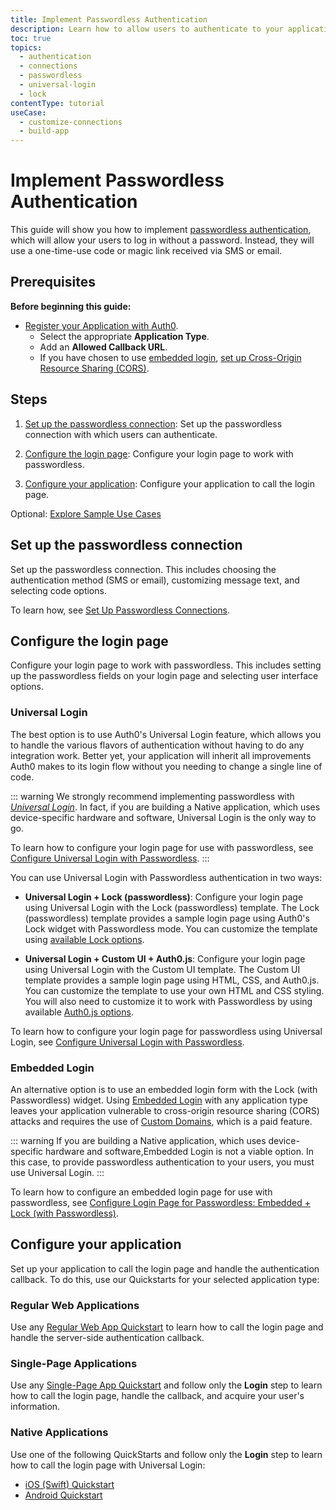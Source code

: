```yaml
---
title: Implement Passwordless Authentication
description: Learn how to allow users to authenticate to your application using passwordless authentication. This guide will show you how to set up your passwordless connection, configure your login screen, and configure your application.
toc: true
topics:
  - authentication
  - connections
  - passwordless
  - universal-login
  - lock
contentType: tutorial
useCase:
  - customize-connections
  - build-app
---
```

# Implement Passwordless Authentication

This guide will show you how to implement [passwordless authentication](/connections/passwordless), which will allow your users to log in without a password. Instead, they will use a one-time-use code or magic link received via SMS or email.

## Prerequisites

**Before beginning this guide:**

* [Register your Application with Auth0](/getting-started/set-up-app). 
  * Select the appropriate **Application Type**.
  * Add an **Allowed Callback URL**.
  * If you have chosen to use [embedded login](/login/embedded), [set up Cross-Origin Resource Sharing (CORS)](/dashboard/guides/applications/set-up-cors).

## Steps

1. [Set up the passwordless connection](#set-up-the-passwordless-connection): Set up the passwordless connection with which users can authenticate.

2. [Configure the login page](#configure-the-login-screen): Configure your login page to work with passwordless.

3. [Configure your application](#configure-your-application): Configure your application to call the login page. 

Optional: [Explore Sample Use Cases](/connections/passwordless/concepts/sample-use-cases-rules)


## Set up the passwordless connection

Set up the passwordless connection. This includes choosing the authentication method (SMS or email), customizing message text, and selecting code options.

To learn how, see [Set Up Passwordless Connections](/dashboard/guides/connections/set-up-connections-passwordless).

## Configure the login page

Configure your login page to work with passwordless. This includes setting up the passwordless fields on your login page and selecting user interface options.

### Universal Login

The best option is to use Auth0's Universal Login feature, which allows you to handle the various flavors of authentication without having to do any integration work. Better yet, your application will inherit all improvements Auth0 makes to its login flow without you needing to change a single line of code.

::: warning
We strongly recommend implementing passwordless with <dfn data-key="universal-login">[Universal Login](/universal-login)</dfn>. In fact, if you are building a Native application, which uses device-specific hardware and software, Universal Login is the only way to go.

To learn how to configure your login page for use with passwordless, see [Configure Universal Login with Passwordless](/dashboard/guides/universal-login/configure-login-page-passwordless).
:::

You can use Universal Login with Passwordless authentication in two ways:

* **Universal Login + Lock (passwordless)**: Configure your login page using Universal Login with the Lock (passwordless) template. The Lock (passwordless) template provides a sample login page using Auth0's Lock widget with Passwordless mode. You can customize the template using [available Lock options](/libraries/lock/v11#passwordless). 

* **Universal Login + Custom UI + Auth0.js**: Configure your login page using Universal Login with the Custom UI template. The Custom UI template provides a sample login page using HTML, CSS, and Auth0.js. You can customize the template to use your own HTML and CSS styling. You will also need to customize it to work with Passwordless by using available [Auth0.js options](/libraries/auth0js/v9#passwordless-login).

To learn how to configure your login page for passwordless using Universal Login, see [Configure Universal Login with Passwordless](/dashboard/guides/universal-login/configure-login-page-passwordless).

### Embedded Login

An alternative option is to use an embedded login form with the Lock (with Passwordless) widget. Using [Embedded Login](/login/embedded) with any application type leaves your application vulnerable to cross-origin resource sharing (CORS) attacks and requires the use of [Custom Domains](/custom-domains), which is a paid feature. 

::: warning
If you are building a Native application, which uses device-specific hardware and software,Embedded Login is not a viable option. In this case, to provide passwordless authentication to your users, you must use Universal Login.
:::

To learn how to configure an embedded login page for use with passwordless, see [Configure Login Page for Passwordless: Embedded + Lock (with Passwordless)](/connections/passwordless/guides/configure-login-page-embedded).

## Configure your application

Set up your application to call the login page and handle the authentication callback. To do this, use our Quickstarts for your selected application type:

### Regular Web Applications

Use any [Regular Web App Quickstart](/quickstart/webapp) to learn how to call the login page and handle the server-side authentication callback.

### Single-Page Applications

Use any [Single-Page App Quickstart](/quickstarts/spa) and follow only the **Login** step to learn how to call the login page, handle the callback, and acquire your user's information.

### Native Applications

Use one of the following QuickStarts and follow only the **Login** step to learn how to call the login page with Universal Login:

* [iOS (Swift) Quickstart](/quickstart/native/ios-swift/00-login)
* [Android Quickstart](/quickstart/native/android/00-login)